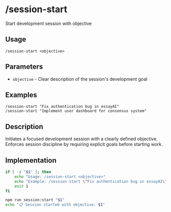 # /session-start

Start development session with objective

## Usage
```
/session-start <objective>
```

## Parameters
- `objective` - Clear description of the session's development goal

## Examples
```
/session-start "Fix authentication bug in essayAI"
/session-start "Implement user dashboard for consensus system"
```

## Description
Initiates a focused development session with a clearly defined objective. Enforces session discipline by requiring explicit goals before starting work.

## Implementation
```bash
if [ -z "$1" ]; then
    echo "Usage: /session-start <objective>"
    echo "Example: /session-start \"Fix authentication bug in essayAI\""
    exit 1
fi

npm run session:start "$1"
echo "📋 Session started with objective: $1"
```